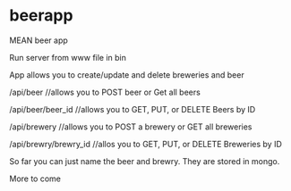 # beerapp
MEAN beer app

Run server from www file in bin

App allows you to create/update and delete breweries and beer

/api/beer  //allows you to POST beer or Get all beers

/api/beer/beer_id //allows you to GET, PUT, or DELETE Beers by ID

/api/brewery //allows you to POST a brewery or GET all breweries

/api/brewry/brewry_id //allos you to GET, PUT, or DELETE Breweries by ID

So far you can just name the beer and brewry. They are stored in mongo. 

More to come
